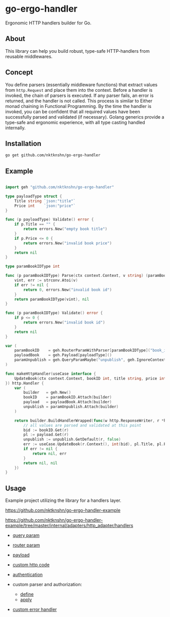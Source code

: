 # go-ergo-handler

Ergonomic HTTP handlers builder for Go.

## About

This library can help you build robust, type-safe HTTP-handlers from reusable middlewares. 

## Concept

You define parsers (essentially middleware functions) that extract values from `http.Request` and place them into the context. Before a handler is invoked, the chain of parsers is executed. If any parser fails, an error is returned, and the handler is not called. This process is similar to Either monad chaining in Functional Programming. By the time the handler is invoked, you can be confident that all required values have been successfully parsed and validated (if necessary). Golang generics provide a type-safe and ergonomic experience, with all type casting handled internally.

## Installation

```bash
go get github.com/nktknshn/go-ergo-handler
```

## Example

```go

import geh "github.com/nktknshn/go-ergo-handler"

type payloadType struct {
	Title string `json:"title"`
	Price int    `json:"price"`
}

func (p payloadType) Validate() error {
	if p.Title == "" {
		return errors.New("empty book title")
	}
	if p.Price <= 0 {
		return errors.New("invalid book price")
	}
	return nil
}

type paramBookIDType int

func (p paramBookIDType) Parse(ctx context.Context, v string) (paramBookIDType, error) {
	vint, err := strconv.Atoi(v)
	if err != nil {
		return 0, errors.New("invalid book id")
	}
	return paramBookIDType(vint), nil
}

func (p paramBookIDType) Validate() error {
	if p <= 0 {
		return errors.New("invalid book id")
	}
	return nil
}

var (
	paramBookID    = geh.RouterParamWithParser[paramBookIDType]("book_id")
	payloadBook    = geh.Payload[payloadType]()
	paramUnpublish = geh.QueryParamMaybe("unpublish", geh.IgnoreContext(strconv.ParseBool))
)

func makeHttpHandler(useCase interface {
	UpdateBook(ctx context.Context, bookID int, title string, price int, unpublish bool) error
}) http.Handler {
	var (
		builder   = geh.New()
		bookID    = paramBookID.Attach(builder)
		payload   = payloadBook.Attach(builder)
		unpublish = paramUnpublish.Attach(builder)
	)

	return builder.BuildHandlerWrapped(func(w http.ResponseWriter, r *http.Request) (any, error) {
		// all values are parsed and validated at this point
		bid := bookID.Get(r)
		pl := payload.Get(r)
		unpublish := unpublish.GetDefault(r, false)
		err := useCase.UpdateBook(r.Context(), int(bid), pl.Title, pl.Price, unpublish)
		if err != nil {
			return nil, err
		}
		return nil, nil
	})
}
```

## Usage

Example project utilizing the library for a handlers layer.

https://github.com/nktknshn/go-ergo-handler-example

https://github.com/nktknshn/go-ergo-handler-example/tree/master/internal/adapters/http_adapter/handlers

- [query param](https://github.com/nktknshn/go-ergo-handler-example/blob/master/internal/adapters/http_adapter/handlers/get_books/query_param_cursor.go)

- [router param](https://github.com/nktknshn/go-ergo-handler-example/blob/master/internal/adapters/http_adapter/handlers/get_book/get_book.go)

- [payload](https://github.com/nktknshn/go-ergo-handler-example/blob/master/internal/adapters/http_adapter/handlers/create_book/create_book.go)

- [custom http code](https://github.com/nktknshn/go-ergo-handler-example/blob/master/internal/adapters/http_adapter/handlers/create_favorite_book/create_favorite_book.go)

- [authentication](https://github.com/nktknshn/go-ergo-handler-example/blob/master/internal/adapters/http_adapter/handlers/handlers_user_auth/user_auth_parser.go)

- custom parser and authorization: 
	- [define](https://github.com/nktknshn/go-ergo-handler-example/blob/master/internal/adapters/http_adapter/handlers/handler_admin_role_checker/handler_admin_role_checker.go)
	- [apply](https://github.com/nktknshn/go-ergo-handler-example/blob/master/internal/adapters/http_adapter/handlers/create_book/create_book.go)

- [custom error handler](https://github.com/nktknshn/go-ergo-handler-example/blob/master/internal/adapters/http_adapter/handlers/handler_builder/handler_error.go)

